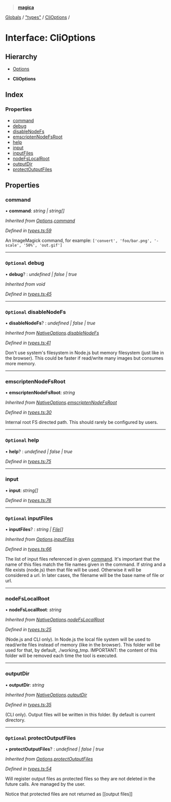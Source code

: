 > **[magica](../README.md)**

[Globals](../README.md) / ["types"](../modules/_types_.md) / [CliOptions](_types_.clioptions.md) /

# Interface: CliOptions

## Hierarchy

  * [Options](_types_.options.md)

  * **CliOptions**

## Index

### Properties

* [command](_types_.clioptions.md#command)
* [debug](_types_.clioptions.md#optional-debug)
* [disableNodeFs](_types_.clioptions.md#optional-disablenodefs)
* [emscriptenNodeFsRoot](_types_.clioptions.md#emscriptennodefsroot)
* [help](_types_.clioptions.md#optional-help)
* [input](_types_.clioptions.md#input)
* [inputFiles](_types_.clioptions.md#optional-inputfiles)
* [nodeFsLocalRoot](_types_.clioptions.md#nodefslocalroot)
* [outputDir](_types_.clioptions.md#outputdir)
* [protectOutputFiles](_types_.clioptions.md#optional-protectoutputfiles)

## Properties

###  command

• **command**: *string | string[]*

*Inherited from [Options](_types_.options.md).[command](_types_.options.md#command)*

*Defined in [types.ts:59](https://github.com/cancerberoSgx/magica/blob/6bf4de2/src/types.ts#L59)*

An ImageMagick command, for example: `['convert', 'foo/bar.png', '-scale', '50%', 'out.gif']`

___

### `Optional` debug

• **debug**? : *undefined | false | true*

*Inherited from void*

*Defined in [types.ts:45](https://github.com/cancerberoSgx/magica/blob/6bf4de2/src/types.ts#L45)*

___

### `Optional` disableNodeFs

• **disableNodeFs**? : *undefined | false | true*

*Inherited from [NativeOptions](_types_.nativeoptions.md).[disableNodeFs](_types_.nativeoptions.md#optional-disablenodefs)*

*Defined in [types.ts:41](https://github.com/cancerberoSgx/magica/blob/6bf4de2/src/types.ts#L41)*

Don't use system's filesystem in Node.js but memory filesystem (just like in the browser). This could be
faster if read/write many images but consumes more memory.

___

###  emscriptenNodeFsRoot

• **emscriptenNodeFsRoot**: *string*

*Inherited from [NativeOptions](_types_.nativeoptions.md).[emscriptenNodeFsRoot](_types_.nativeoptions.md#emscriptennodefsroot)*

*Defined in [types.ts:30](https://github.com/cancerberoSgx/magica/blob/6bf4de2/src/types.ts#L30)*

Internal root FS directed path. This should rarely be configured by users.

___

### `Optional` help

• **help**? : *undefined | false | true*

*Defined in [types.ts:75](https://github.com/cancerberoSgx/magica/blob/6bf4de2/src/types.ts#L75)*

___

###  input

• **input**: *string[]*

*Defined in [types.ts:76](https://github.com/cancerberoSgx/magica/blob/6bf4de2/src/types.ts#L76)*

___

### `Optional` inputFiles

• **inputFiles**? : *string | [File](_types_.file.md)[]*

*Inherited from [Options](_types_.options.md).[inputFiles](_types_.options.md#optional-inputfiles)*

*Defined in [types.ts:66](https://github.com/cancerberoSgx/magica/blob/6bf4de2/src/types.ts#L66)*

The list of input files referenced in given [command](_types_.clioptions.md#command). It's important that the name of this files match
the file names given in the command. If string and a file exists (node.js) then that file will be used.
Otherwise it will be considered a url. In later cases, the filename will be the base name of file or url.

___

###  nodeFsLocalRoot

• **nodeFsLocalRoot**: *string*

*Inherited from [NativeOptions](_types_.nativeoptions.md).[nodeFsLocalRoot](_types_.nativeoptions.md#nodefslocalroot)*

*Defined in [types.ts:25](https://github.com/cancerberoSgx/magica/blob/6bf4de2/src/types.ts#L25)*

(Node.js and CLI only). In Node.js the local file system will be used to read/write files instead of
memory (like in the browser). This folder will be used for that, by default, ./working_tmp. IMPORTANT:
the content of this folder will be removed each time the tool is executed.

___

###  outputDir

• **outputDir**: *string*

*Inherited from [NativeOptions](_types_.nativeoptions.md).[outputDir](_types_.nativeoptions.md#outputdir)*

*Defined in [types.ts:35](https://github.com/cancerberoSgx/magica/blob/6bf4de2/src/types.ts#L35)*

(CLI only). Output files will be written in this folder. By default is current directory.

___

### `Optional` protectOutputFiles

• **protectOutputFiles**? : *undefined | false | true*

*Inherited from [Options](_types_.options.md).[protectOutputFiles](_types_.options.md#optional-protectoutputfiles)*

*Defined in [types.ts:54](https://github.com/cancerberoSgx/magica/blob/6bf4de2/src/types.ts#L54)*

Will register output files as protected files so they are not deleted in the future calls. Are managed by the user.

Notice that protected files are not returned as [[output files]]